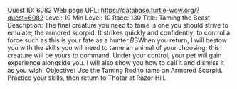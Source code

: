 Quest ID: 6082
Web page URL: https://database.turtle-wow.org/?quest=6082
Level: 10
Min Level: 10
Race: 130
Title: Taming the Beast
Description: The final creature you need to tame is one you should strive to emulate; the armored scorpid. It strikes quickly and confidently; to control a force such as this is your fate as a hunter.$B$BWhen you return, I will bestow you with the skills you will need to tame an animal of your choosing; this creature will be yours to command. Under your control, your pet will gain experience alongside you. I will also show you how to call it and dismiss it as you wish.
Objective: Use the Taming Rod to tame an Armored Scorpid. Practice your skills, then return to Thotar at Razor Hill.
